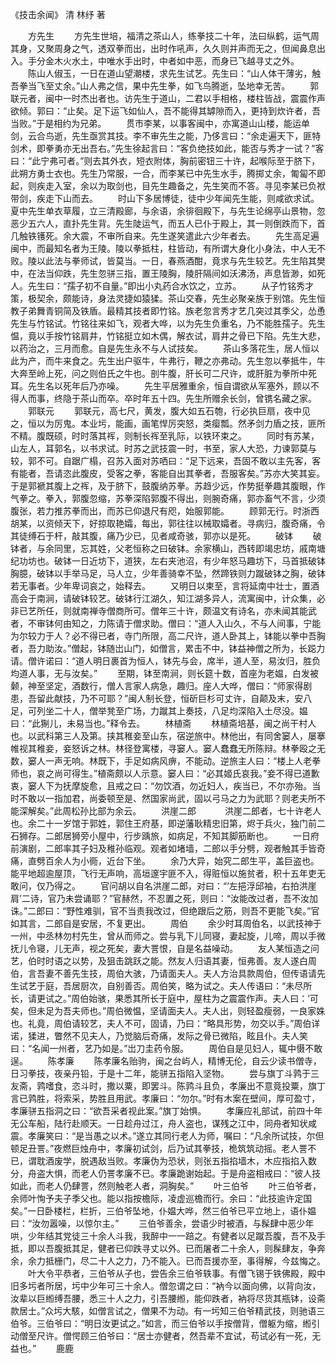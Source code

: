 <!-- { "loadSidebar": true } -->
《技击余闻》 清 林纾 著 

　　方先生
　　方先生世培，福清之茶山人，练拳技二十年，法曰纵鹤，运气周其身，又聚周身之气，透双拳而出，出时作吼声，久久则并声而无之，但闻鼻息出入。手分金木火水土，中唯水手出时，中者如中恶，而身已飞越寻丈之外。
　　陈山人俶玉，一日在道山望潮楼，求先生试艺。先生曰：“山人体干薄劣，触吾拳当飞至丈余。”山人弗之信，果中先生拳，如飞鸟腾逝，坠地幸无苦。
　　郭联元者，闽中一时杰出者也。访先生于道山，二君以手相格，楼柱皆战，震震作声欲倾。郭曰：“止矣。足下运飞如仙人，吾不能得其罅隙而入，更持到炊许者，吾当败。”于是相约为兄弟。
　　贯市李某，以事客闽中，亦寓道山山楼，能运单剑，云合鸟逝，先生亟赏其技。李不审先生之能，乃侈言曰：“余走遍天下，匪特剑术，即拳勇亦无出吾右。”先生徐起言曰：“客负绝技如此，能否与秀才一试？”客曰：“此宁弗可者。”则去其外衣，短衣附体，胸前密钮三十许，起喉际至于脐下，此朔方勇士衣也。先生乃常服，一合，而李某已中先生水手，腾掷丈余，匍匐不即起，则疾走入室，余以为取剑也，目先生趣备之，先生笑而不答。寻见李某已负袱带剑，疾走下山而去。
　　时山下多居博徒，徒中少年闻先生能，则咸欲求试。夏中先生单衣草履，立三清殿廊，与余语，余徘徊殿下，与先生论绵亭山景物，忽恶少五六人，直扑先生背。先生陡运气，而五人已仆于殿上，其一则倒跌而下，首几触铁镬死。余大震，不审所自来。先生遂笑遣此六少年者去。
　　先生高足遍闽中，而最知名者为王陵。陵以拳抵柱，柱皆动，有所谓大身化小身法，中人无不败。陵以此法与拳师试，皆莫当。一日，春燕酒酣，竟求与先生较艺。先生陷其樊中，在法当仰跌，先生忽骈三指，置王陵胸，陵肝隔间如沃沸汤，声息皆渺，如死人。先生曰：“孺子初不自量。”即出小丸药合水饮之，立苏。
　　从子竹铭秀才策，极契余，颇能诗，身法灵捷如猿猱。茶山交春，先生必聚亲族于别馆。先生恒教子弟舞青铜简及铁盾。最精其技者即竹铭。族老忽言秀才艺几突过其季父，怂恿先生与竹铭试。竹铭往来如飞，观者大哗，以为先生负重名，乃不能胜孺子。先生愠，竟以手按竹铭肩井，竹铭挺立如木偶，解衣试，肩井之骨已下陷。先生大悲，以药治之，三月而愈。自是先生永不与人试技矣。
　　茶山多落花生，居人恒以此为产，而牛来食之。先生出户驱牛，牛弗行，鞭之亦弗动。先生忽以拳抵牛，牛大奔至岭上死，问之则伯氏之牛也。剖牛腹，肝长可二尺许，或肝脏为拳所中死耳。先生名以死年后乃亦噪。
　　先生平居雅重余，恒自谓欲从军塞外，顾以不得人而事，终隐于茶山而卒。卒时年五十四。先生所赠余长剑，曾镌名藏之家。
　　郭联元
　　郭联元，高七尺，黄发，腹大如五石匏，行必执巨扇，夜中见之，恒以为厉鬼。本业圬，能画，画笔悍厉突怒，类瘿瓢。然矛剑力盾之技，匪所不精。腹既硕，时时落其裈，则制长裈至乳际，以铁环束之。
　　同时有苏某，山左人，耳郭名，以书求试。时苏之武技震一时，书至，家人大恐，力谏郭莫与较，郭不可。自踞广榻，召苏入面对苏哂曰：“足下远来，吾固不敢以主先客，客有能者，吾请恣此腹皮，受客之拳，客能自出其拳者，吾服客矣。”苏亦大笑其妄。于是郭褫其腹上之裈，及于脐下，鼓腹纳苏拳。苏趋少远，作势挺拳趣其腹眼，作气拳之。拳入，郭腹忽缩，苏拳深陷郭腹不得出，则腕奇痛，郭亦畜气不言，少须腹张，若力推苏拳而出，而苏已仰退尺有咫，始服郭能。
　　顾郭无行。时浙西胡某，以资倾天下，好掠取艳孀，每出，郭往往以械取孀者。寻病归，腹奇痛，令其徒缚石于杆，敲其腹，痛乃少已，见者咸奇骇，郭亦以是死。
　　破钵
　　破钵者，与余同里，忘其姓，父老恒称之曰破钵。余家横山，西转即竭忠坊，戚南塘纪功坊也。破钵一日近坊下，道狭，左右夹池沼，有少年怒马趣坊下，马首抵破钵胸臆，破钵以手举马足，马人立，少年善骑幸不坠，然蹄铁则力蹴破钵之胸，破钵若无事者。少年卑词哀之，始释去。
　　又明日以柬至，言将延南中壮士，置酒高会于南涧，请破钵较艺。破钵行江湖久，知江湖多异人，流寓闽中，计众集，必非已艺所任，则就南禅寺僧商所可。僧年三十许，颇温文有诗名，亦未闻其能武者，不审钵何由知之，力陈请于僧求助。僧曰：“道人入山久，不与人间事，宁能为尔较力于人？必不得已者，寺门所限，高二尺许，道人卧其上，钵能以拳中吾胸者，吾力助汝。”僧起，钵随岀山门，如僧言，累击不中，钵益神僧之所为，长跽力请。僧许诺曰：“道人明日裹首为恒人，钵先与会，席半，道人至，易汝归，胜负均道人事，无与汝矣。”
　　至期，钵至南涧，则长筵十数，首座为老媪，白发被颡，神至坚定，酒数行，僧人言家人病急，趣归。座人大哗，僧曰：“师家得剧患，吾留此献技，乃不可耶？”闽人制长登，恒斫巨杉可丈许，自颠及末，安八足，可列坐二十人，僧举凳至广场，力蹴其上奏技，八足均深陷入土尽没。媪曰：“此猘儿，未易当也。”释令去。
　　林植斋
　　林植斋培基，闽之尚干村人也。以武科第三人及第。挟其稚妾至山东，宿逆旅中。林他出，有同舍窭人，屡搴帷视其稚妾，妾怒诉之林。林径登寓楼，寻窭人。窭人蠢蠢无所陈辩。林拳殴之无数，窭人一声无响。林既下，手足如病风痹，不能动。逆旅主人曰：“楼上人老拳师也，哀之尚可得生。”植斋颇以人示意。窭人曰：“必其姬氏哀我。”妾不得已道歉衷，窭人下为抚摩旋愈，且戒之曰：“勿饮酒，勿近妇人，疾当已，不尔亦殆。当时不敢以一指加君，尚委顿至是、然国家尚武，固以弓马之力为武耶？则老夫所不能深解矣。”此周松孙比部为余云。
　　洪崖二郎　
　　洪崖二郎者，七十许老人也。余二十一岁馆于郭姓，郭住王府基，即逆藩耿精忠旧第，烬于兵火，独门前二石狮存。二郎居狮旁小屋中，行步踽旅，如病足，不知其脚筋断也。
　　一日府前演剧，二郎率其子妇及稚孙临观。观者如堵墙，二郎以手分劈，观者触其手皆奇痛，直劈百余人为小衕，近台下坐。
　　余乃大异，始究二郎生平，盖巨盗也。能平地超逾屋顶，飞行无声响，高垣邃宇匪不入，得赃恒以施贫者，积十五年吏无敢问，仅乃得之。
　　官问胡以自名洪崖二郎，对曰：“‘左挹浮邱袖，右拍洪崖肩’二诗，官乃未尝诵耶？”官赫然，不忍置之死，则曰：“汝能改过者，吾不汝加诛。”二郎曰：“野性难驯，官不当责我改过，但绝跟后之筋，则吾不更能飞矣。”官如其言，二郎自是安居，不复更出。
　　周伯
　　余少时耳周伯名，以武技神于一州，中丞林勿村先生，曾从而师之。尝与乳下儿同寝，妻起旋，儿啼，周以手微抚儿令寝，儿无声，视之死矣，妻大詈恨，自是名益噪动。
　　友人某恒造之问艺，伯时时语之以势，及狙击跳跃之能。然友人归语其妻，恒弗善。友人遂白周伯，言吾妻不善先生技，周伯大骇，乃请面夫人。夫人方治具款周伯，但传语请先生试艺于庭，吾居厨次，自别善否。周伯笑，略为试之。夫人传语曰：“未尽所长，请更试之。”周伯始骇，果悉其所长于庭中，屋柱为之震震作声。夫人曰：’可矣，但未足为吾夫师也。”周伯微愠，坚请面夫人。夫人出，则轻盈瘦弱，一良家姝也。礼竟，周伯请较艺，夫人不可，固请，乃曰：“略具形势，勿交以手。”周伯详诺，猱进，瞥然不见夫人，乃觉脑后奇痛，发际之骨已微陷，眩且仆。夫人笑曰：“名闻一州者，艺乃如是。”岀刀圭药令服。
　　周伯自是见妇人，辄中慑不敢逞。
　　陈孝廉
　　陈孝廉名贻驹，闽之台屿人，精博无伦，自云少读书僧寺，日习拳技，夜亲丹铅，于是十二年，能骈五指陷入坚物。
　　尝与旗丁斗鹑于三友斋，鹑嗜食，恣斗时，撒以粟，即罢斗。陈鹑斗且负，孝廉出不意竟投粟，旗丁言已鹑胜，将索采，势胜且用武。孝廉曰：“勿尔。”时有木案在壁间，厚可盈寸，孝廉骈五指洞之曰：“欲吾采者视此案。”旗丁始惧。
　　孝廉应礼部试，前四十年无公车船，陆行赴顺天。一日趁舟过江，舟人盗也，谋残之江中，同舟者知状咸震。孝廉笑曰：“是当愚之以术。”遂立其同行老人为师，嘱曰：“凡余所试技，尔但顿足丑詈。”夜燃巨烛舟中，孝廉初试剑，后乃试其拳技，桅筑筑动摇。老人詈不已，谓耽酒废学，脱遇敌当败。孝廉伪为恐状，则张五指掐墙木，木应指掐入数分，舟盗大惧，而老人仍詈孝廉不已。孝廉跪谢始起。于是舟盗相戒曰：“彼人技如此，而老人仍肆詈，然则触老人者，洞胸矣。”
　　叶三伯爷
　　叶三伯爷者，余师叶恂予夫子季父也。能以指按檐际，凌虚巡檐而行。余曰：“此技逾许定国矣。”一日卧楼栏，栏折，三伯爷坠地，仆媪大哗，然三伯爷已平立地上，语仆媪曰：“汝勿嚣噪，以惊尔主。”
　　三伯爷善余，尝语少时被酒，与髹肆中恶少年哄，少年结其党徒三十余人斗我，我醉中一一踣之。有健者以足蹴吾腹，吾不及手抵，即以吾腹抵其足，健者已仰跌寻丈以外。已而屠者二十余人，则髹肆友，争奔余，余力抵栅门，尽二十人之力，乃不能入。已而吾援亦至，事得解，今兹悔之。
　　叶大令平恭者，三伯爷从子也，尝告余三伯爷轶事。有僧飞锡于铁佛殿，殿中旧多圬者所居，圬中少年可三十余人。僧忽谓之曰：“衲今以面向佛，以背向汝，汝辈以巨縆缚吾腰，悉三十人之力，引吾腰縆，能仰跌者，衲将尽货其瓶钵，设斋款居士。”众圬大駭，如僧言试之，僧果不为动。有一圬知三伯爷精武技，则驰语三伯爷。三伯爷曰：“明日汝更试之。”如言，而三伯爷以手按僧背，僧躯为缩，縆引动僧至尺许。僧愕顾三伯爷曰：“居士亦健者，然吾辈不宜试，苟试必有一死，无益也。”
　　鹿鹿

